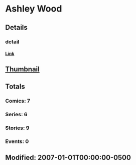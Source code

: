 # Ashley  Wood 
## Details
### detail
#### [Link](http://marvel.com/comics/creators/4501/ashley_wood?utm_campaign=apiRef&utm_source=225578a89fc76f3d20fbffda5d17a88d)
## [Thumbnail](http://i.annihil.us/u/prod/marvel/i/mg/b/40/image_not_available.jpg)
## Totals
### Comics: 7
### Series: 6
### Stories: 9
### Events: 0
## Modified: 2007-01-01T00:00:00-0500